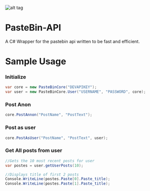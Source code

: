![alt tag](http://i.imgur.com/lDXZByY.png)

# PasteBin-API

A C# Wrapper for the pastebin api written to be fast and efficient.

# Sample Usage

### Initialize
```csharp
var core = new PasteBinCore("DEVAPIKEY");
var user = new PasteBinCore.User("USERNAME", "PASSWORD", core);
```
### Post Anon
```csharp
core.PostAnnon("PostName", "PostText");
```
### Post as user
```csharp
core.PostAsUser("PostName", "PostText", user);
```
### Get All posts from user
```csharp
//Gets the 10 most recent posts for user
var postes = user.getUserPosts(10);

//Displays title of first 2 posts
Console.WriteLine(postes.Paste[0].Paste_title);
Console.WriteLine(postes.Paste[1].Paste_title);
```

